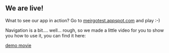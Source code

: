 ## We are live!

Wnat to see our app in action? Go to [meirgotest.appspot.com](http://meirgotest.appspot.com "HomeFace app demo") and play :-)

Navigation is a bit.... well... rough, so we made a little video for you to show you how to use it, you can find it here:
 
[demo movie](https://www.youtube.com/watch?v=jBMNgEk-fag)
